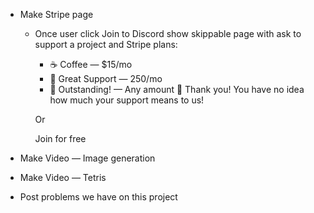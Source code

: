 * Make Stripe page
  * Once user click Join to Discord show skippable page with ask to support a project and Stripe plans:
    * ☕️ Coffee — $15/mo
    * 🤩 Great Support — 250/mo
    * 🤗 Outstanding! — Any amount
    🙏 Thank you! You have no idea how much your support means to us!

    Or

    Join for free

* Make Video — Image generation
* Make Video — Tetris
* Post problems we have on this project
